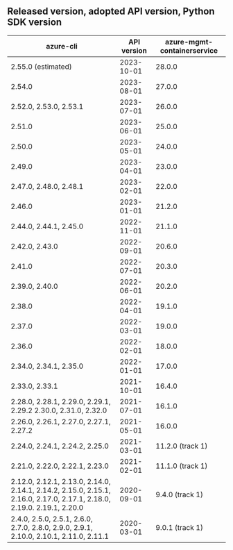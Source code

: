 ## Released version, adopted API version, Python SDK version

| azure-cli | API version | azure-mgmt-containerservice |
|-|-|-|
| 2.55.0 (estimated) | 2023-10-01 | 28.0.0 |
| 2.54.0 | 2023-08-01 | 27.0.0 |
| 2.52.0, 2.53.0, 2.53.1 | 2023-07-01 | 26.0.0 |
| 2.51.0 | 2023-06-01 | 25.0.0 |
| 2.50.0 | 2023-05-01 | 24.0.0 |
| 2.49.0 | 2023-04-01 | 23.0.0 |
| 2.47.0, 2.48.0, 2.48.1 | 2023-02-01 | 22.0.0 |
| 2.46.0 | 2023-01-01 | 21.2.0 |
| 2.44.0, 2.44.1, 2.45.0 | 2022-11-01 | 21.1.0 |
| 2.42.0, 2.43.0 | 2022-09-01 | 20.6.0 |
| 2.41.0 | 2022-07-01 | 20.3.0 |
| 2.39.0, 2.40.0 | 2022-06-01 | 20.2.0 |
| 2.38.0 | 2022-04-01 | 19.1.0 |
| 2.37.0 | 2022-03-01 | 19.0.0 |
| 2.36.0 | 2022-02-01 | 18.0.0 |
| 2.34.0, 2.34.1, 2.35.0 | 2022-01-01 | 17.0.0 |
| 2.33.0, 2.33.1 | 2021-10-01 | 16.4.0 |
| 2.28.0, 2.28.1, 2.29.0, 2.29.1, 2.29.2 2.30.0, 2.31.0, 2.32.0 | 2021-07-01 | 16.1.0 |
| 2.26.0, 2.26.1, 2.27.0, 2.27.1, 2.27.2 | 2021-05-01 | 16.0.0 |
| 2.24.0, 2.24.1, 2.24.2, 2.25.0 | 2021-03-01 | 11.2.0 (track 1) |
| 2.21.0, 2.22.0, 2.22.1, 2.23.0 | 2021-02-01 | 11.1.0 (track 1) |
| 2.12.0, 2.12.1, 2.13.0, 2.14.0, 2.14.1, 2.14.2, 2.15.0, 2.15.1, 2.16.0, 2.17.0, 2.17.1, 2.18.0, 2.19.0. 2.19.1, 2.20.0 | 2020-09-01 | 9.4.0 (track 1) |
| 2.4.0, 2.5.0, 2.5.1, 2.6.0, 2.7.0, 2.8.0, 2.9.0, 2.9.1, 2.10.0, 2.10.1, 2.11.0, 2.11.1 | 2020-03-01 | 9.0.1 (track 1) |
